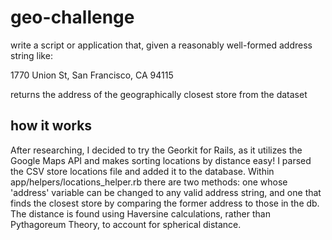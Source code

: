 # geo-challenge
write a script or application that, given a reasonably well-formed address string like:

1770 Union St, San Francisco, CA 94115

returns the address of the geographically closest store from the dataset


## how it works
After researching, I decided to try the Georkit for Rails, as it utilizes the Google Maps API and makes sorting locations by distance easy! 
I parsed the CSV store locations file and added it to the database. 
Within app/helpers/locations_helper.rb there are two methods: one whose 'address' variable can be changed to any valid address string, and one that finds the closest store by comparing the former address to those in the db.
The distance is found using Haversine calculations, rather than Pythagoreum Theory, to account for spherical distance. 

